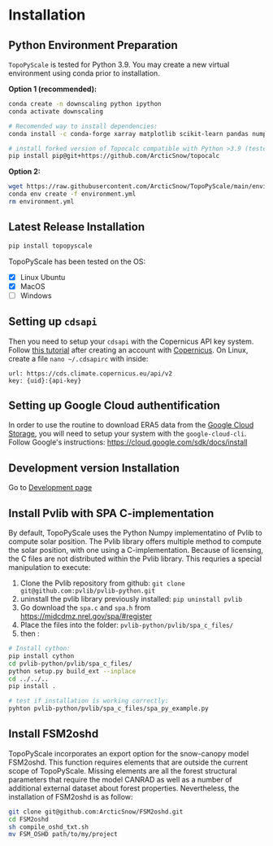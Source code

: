 # Installation

## Python Environment Preparation
`TopoPyScale` is tested for Python 3.9. You may create a new virtual environment using conda prior to installation.


**Option 1 (recommended):**
```bash
conda create -n downscaling python ipython
conda activate downscaling

# Recomended way to install dependencies:
conda install -c conda-forge xarray matplotlib scikit-learn pandas numpy netcdf4 h5netcdf rasterio pyproj dask geopandas

# install forked version of Topocalc compatible with Python >3.9 (tested with 3.13)
pip install pip@git+https://github.com/ArcticSnow/topocalc

```

**Option 2:**
```bash
wget https://raw.githubusercontent.com/ArcticSnow/TopoPyScale/main/environment.yml
conda env create -f environment.yml
rm environment.yml
```

## Latest Release Installation

```bash
pip install topopyscale
```

TopoPyScale has been tested on the OS:
- [x] Linux Ubuntu
- [x] MacOS
- [ ] Windows

## Setting up `cdsapi`

Then you need to setup your `cdsapi` with the Copernicus API key system. Follow [this tutorial](https://cds.climate.copernicus.eu/api-how-to#install-the-cds-api-key) after creating an account with [Copernicus](https://cds.climate.copernicus.eu/). On Linux, create a file `nano ~/.cdsapirc` with inside:

```
url: https://cds.climate.copernicus.eu/api/v2
key: {uid}:{api-key}
```

## Setting up Google Cloud authentification

In order to use the routine to download ERA5 data from the [Google Cloud Storage](https://console.cloud.google.com/marketplace/product/bigquery-public-data/arco-era5?invt=AbudXg&project=era5access), you will need to setup your system with the `google-cloud-cli`. Follow Google's instructions: https://cloud.google.com/sdk/docs/install


## Development version Installation

Go to [Development page](./08_Development.md)

## Install Pvlib with SPA C-implementation
By default, TopoPyScale uses the Python Numpy implementatino of Pvlib to compute solar position. The Pvlib library offers multiple method to compute the solar position, with one using a C-implementation. Because of licensing, the C files are not distributed within the Pvlib library. This requries a special manipulation to execute:

1. Clone the Pvlib repository from github: `git clone git@github.com:pvlib/pvlib-python.git`
2. uninstall the pvlib library previously installed: `pip uninstall pvlib`
3. Go download the `spa.c` and `spa.h` from https://midcdmz.nrel.gov/spa/#register
4. Place the files into the folder: `pvlib-python/pvlib/spa_c_files/`
5. then :
```sh
# Install cython:
pip install cython
cd pvlib-python/pvlib/spa_c_files/
python setup.py build_ext --inplace
cd ../../..
pip install .

# test if installation is working correctly:
pyhton pvlib-python/pvlib/spa_c_files/spa_py_example.py
```

## Install FSM2oshd

TopoPyScale incorporates an export option for the snow-canopy model FSM2oshd. This function requires elements that are outside the current scope of TopoPyScale. Missing elements are all the forest structural parameters that require the model CANRAD as well as a number of additional external dataset about forest properties. Nevertheless, the installation of FSM2oshd is as follow:
```sh
git clone git@github.com:ArcticSnow/FSM2oshd.git
cd FSM2oshd
sh compile_oshd_txt.sh
mv FSM_OSHD path/to/my/project
```
